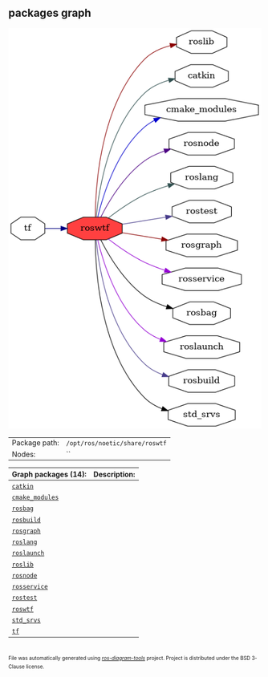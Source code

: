<!--
File was automatically generated using 'ros-diagram-tools' project.
Project is distributed under the BSD 3-Clause license.
-->

## packages graph

[![roswtf](roswtf.png "roswtf")](roswtf.png)

|     |     |
| --- | --- |
| Package path: | `/opt/ros/noetic/share/roswtf` |
| Nodes: | `` |


| Graph packages (14): | Description: |
| -------------------- | ------------ |
| [`catkin`](catkin.md) |  |
| [`cmake_modules`](cmake_modules.md) |  |
| [`rosbag`](rosbag.md) |  |
| [`rosbuild`](rosbuild.md) |  |
| [`rosgraph`](rosgraph.md) |  |
| [`roslang`](roslang.md) |  |
| [`roslaunch`](roslaunch.md) |  |
| [`roslib`](roslib.md) |  |
| [`rosnode`](rosnode.md) |  |
| [`rosservice`](rosservice.md) |  |
| [`rostest`](rostest.md) |  |
| [`roswtf`](roswtf.md) |  |
| [`std_srvs`](std_srvs.md) |  |
| [`tf`](tf.md) |  |


</br>
<font size="1">
File was automatically generated using <a href="https://github.com/anetczuk/ros-diagram-tools"><i>ros-diagram-tools</i></a> project.
Project is distributed under the BSD 3-Clause license.
</font>
